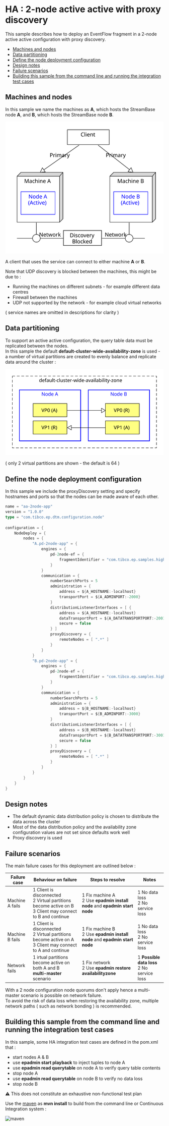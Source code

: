 # HA : 2-node active active with proxy discovery

This sample describes how to deploy an EventFlow fragment in a 2-node active active configuration with proxy discovery.

* [Machines and nodes](#machines-and-nodes)
* [Data partitioning](#data-partitioning)
* [Define the node deployment configuration](#define-the-node-deployment-configuration)
* [Design notes](#design-notes)
* [Failure scenarios](#failure-scenarios)
* [Building this sample from the command line and running the integration test cases](#building-this-sample-from-the-command-line-and-running-the-integration-test-cases)

<a name="machines-and-nodes"></a>

## Machines and nodes

In this sample we name the machines as **A**,  which hosts the StreamBase node **A**, 
and **B**, which hosts the StreamBase node **B**.

![nodes](images/two-node-active-active-nodes-pd.svg)

A client that uses the service can connect to either machine **A** or **B**.

Note that UDP discovery is blocked between the machines, this might be due to :

* Running the machines on different subnets - for example different data centres
* Firewall between the machines
* UDP not supported by the network - for example cloud virtual networks


( service names are omitted in descriptions for clarity )

<a name="data-partitioning"></a>

## Data partitioning

To support an active active configuration, the query table data must be replicated between the nodes.  
In this sample the default **default-cluster-wide-availability-zone** is used - a number of virtual
partitions are created to evenly balance and replicate data around the cluster :

![partitions](images/two-node-active-active-partitions-pd.svg)

( only 2 virtual partitions are shown - the default is 64 )

<a name="define-the-node-deployment-configuration"></a>

## Define the node deployment configuration

In this sample we include the proxyDiscovery setting and specify hostnames and ports so that the nodes can be made 
aware of each other.

```scala
name = "aa-2node-app"
version = "1.0.0"
type = "com.tibco.ep.dtm.configuration.node"

configuration = {
    NodeDeploy = {
        nodes = {
            "A.pd-2node-app" = { 
                engines = {
                    pd-2node-ef = {
                        fragmentIdentifier = "com.tibco.ep.samples.highavailability.pd-2node-ef"                                                                
                    }                                                    
                }
                communication = {
                    numberSearchPorts = 5
                    administration = {
                        address = ${A_HOSTNAME:-localhost}
                        transportPort = ${A_ADMINPORT:-2000}
                    }
                    distributionListenerInterfaces = [ {
                        address = ${A_HOSTNAME:-localhost}
                        dataTransportPort = ${A_DATATRANSPORTPORT:-2001}
                        secure = false
                    } ]
                    proxyDiscovery = {
                        remoteNodes = [ ".*" ]
                    }
                }
            }
            "B.pd-2node-app" = { 
                engines = {
                    pd-2node-ef = {
                        fragmentIdentifier = "com.tibco.ep.samples.highavailability.pd-2node-ef"                                                                
                    }                                                    
                }
                communication = {
                    numberSearchPorts = 5
                    administration = {
                        address = ${B_HOSTNAME:-localhost}
                        transportPort = ${B_ADMINPORT:-3000}
                    }
                    distributionListenerInterfaces = [ {
                        address = ${B_HOSTNAME:-localhost}
                        dataTransportPort = ${B_DATATRANSPORTPORT:-3001}
                        secure = false
                    } ]
                    proxyDiscovery = {
                        remoteNodes = [ ".*" ]
                    }
                }
            }
        }
    }
}
```

<a name="design-notes"></a>

## Design notes

* The default dynamic data distribution policy is chosen to distribute the data across the cluster
* Most of the data distribution policy and the availability zone configuration values are not set since defaults work well
* Proxy discovery is used

<a name="failure-scenarios"></a>

## Failure scenarios

The main failure cases for this deployment are outlined below :

Failure case   | Behaviour on failure | Steps to resolve | Notes
--- | --- | --- | ---
Machine A fails | 1 Client is disconnected<br/>2 Virtual partitions become active on B<br/>3 Client may connect to B and continue  | 1 Fix machine A<br/>2 Use **epadmin install node** and **epadmin start node** | 1 No data loss<br/>2 No service loss
Machine B fails | 1 Client is disconnected<br/>2 Virtual partitions become active on A<br/>3 Client may connect to A and continue  | 1 Fix machine B<br/>2 Use **epadmin install node** and **epadmin start node** | 1 No data loss<br/>2 No service loss
Network fails  | 1 irtual partitions become active on both A and B<br/>**multi-master** scenario | 1 Fix network<br/>2 Use **epadmin restore availabilityzone** | 1 **Possible data loss**<br/>2 No service loss

With a 2 node configuration node quorums don't apply hence a multi-master scenario is possible on network failure.  
To avoid the risk of data loss when restoring the availability zone, multiple network paths ( such as network bonding )
is recommended.

<a name="building-this-sample-from-the-command-line-and-running-the-integration-test-cases"></a>

## Building this sample from the command line and running the integration test cases

In this sample, some HA integration test cases are defined in the pom.xml that :

* start nodes A & B
* use **epadmin start playback** to inject tuples to node A
* use **epadmin read querytable** on node A to verify query table contents
* stop node A
* use **epadmin read querytable** on node B to verify no data loss
* stop node B

:warning: This does not constitute an exhaustive non-functional test plan

Use the [maven](https://maven.apache.org) as **mvn install** to build from the command line or Continuous Integration system :

![maven](images/maven.gif)
